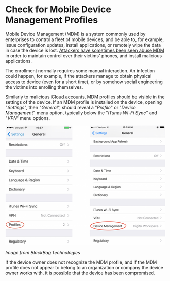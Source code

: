 # Check for Mobile Device Management Profiles

Mobile Device Management (MDM) is a system commonly used by enterprises to control a fleet of mobile devices, and be able to, for example, issue configuration updates, install applications, or remotely wipe the data in case the device is lost. [Attackers have sometimes been seen abuse MDM](https://blog.talosintelligence.com/2018/07/Mobile-Malware-Campaign-uses-Malicious-MDM.html) in order to maintain control over their victims' phones, and install malicious applications.

The enrollment normally requires some manual interaction. An infection could happen, for example, if the attackers manage to obtain physical access to device (even for a short time), or by somehow social engineering the victims into enrolling themselves.

Similarly to malicious [iCloud accounts](icloud.md), MDM profiles should be visible in the settings of the device. If an MDM profile is installed on the device, opening "*Settings*", then "*General*", should reveal a "*Profile*" or "*Device Management*" menu option, typically below the "*iTunes Wi-Fi Sync*" and "*VPN*" menu options.

![](../img/mdm.png)

*Image from BlackBag Technologies*

If the device owner does not recognize the MDM profile, and if the MDM profile does not appear to belong to an organization or company the device owner works with, it is possible that the device has been compromised.
